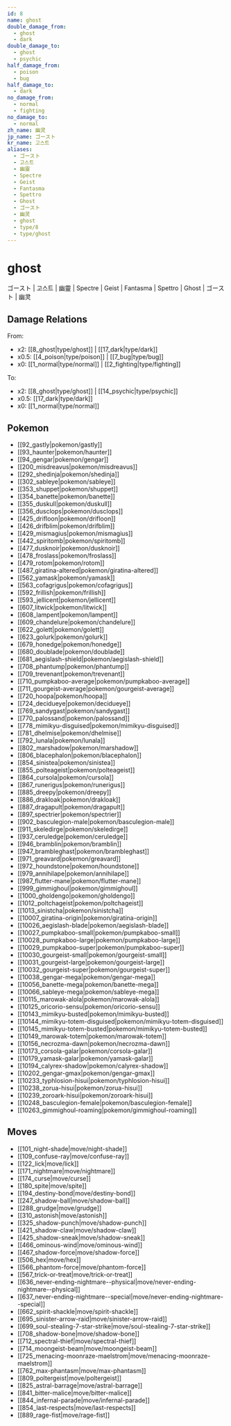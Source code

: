 ```yaml
---
id: 8
name: ghost
double_damage_from:
  - ghost
  - dark
double_damage_to:
  - ghost
  - psychic
half_damage_from:
  - poison
  - bug
half_damage_to:
  - dark
no_damage_from:
  - normal
  - fighting
no_damage_to:
  - normal
zh_name: 幽灵
jp_name: ゴースト
kr_name: 고스트
aliases:
  - ゴースト
  - 고스트
  - 幽靈
  - Spectre
  - Geist
  - Fantasma
  - Spettro
  - Ghost
  - ゴースト
  - 幽灵
  - ghost
  - type/8
  - type/ghost
---
```

# ghost

ゴースト | 고스트 | 幽靈 | Spectre | Geist | Fantasma | Spettro | Ghost | ゴースト | 幽灵

## Damage Relations

From:
- x2: [[8_ghost|type/ghost]] | [[17_dark|type/dark]]
- x0.5: [[4_poison|type/poison]] | [[7_bug|type/bug]]
- x0: [[1_normal|type/normal]] | [[2_fighting|type/fighting]]

To:
- x2: [[8_ghost|type/ghost]] | [[14_psychic|type/psychic]]
- x0.5: [[17_dark|type/dark]]
- x0: [[1_normal|type/normal]]

## Pokemon

- [[92_gastly|pokemon/gastly]]
- [[93_haunter|pokemon/haunter]]
- [[94_gengar|pokemon/gengar]]
- [[200_misdreavus|pokemon/misdreavus]]
- [[292_shedinja|pokemon/shedinja]]
- [[302_sableye|pokemon/sableye]]
- [[353_shuppet|pokemon/shuppet]]
- [[354_banette|pokemon/banette]]
- [[355_duskull|pokemon/duskull]]
- [[356_dusclops|pokemon/dusclops]]
- [[425_drifloon|pokemon/drifloon]]
- [[426_drifblim|pokemon/drifblim]]
- [[429_mismagius|pokemon/mismagius]]
- [[442_spiritomb|pokemon/spiritomb]]
- [[477_dusknoir|pokemon/dusknoir]]
- [[478_froslass|pokemon/froslass]]
- [[479_rotom|pokemon/rotom]]
- [[487_giratina-altered|pokemon/giratina-altered]]
- [[562_yamask|pokemon/yamask]]
- [[563_cofagrigus|pokemon/cofagrigus]]
- [[592_frillish|pokemon/frillish]]
- [[593_jellicent|pokemon/jellicent]]
- [[607_litwick|pokemon/litwick]]
- [[608_lampent|pokemon/lampent]]
- [[609_chandelure|pokemon/chandelure]]
- [[622_golett|pokemon/golett]]
- [[623_golurk|pokemon/golurk]]
- [[679_honedge|pokemon/honedge]]
- [[680_doublade|pokemon/doublade]]
- [[681_aegislash-shield|pokemon/aegislash-shield]]
- [[708_phantump|pokemon/phantump]]
- [[709_trevenant|pokemon/trevenant]]
- [[710_pumpkaboo-average|pokemon/pumpkaboo-average]]
- [[711_gourgeist-average|pokemon/gourgeist-average]]
- [[720_hoopa|pokemon/hoopa]]
- [[724_decidueye|pokemon/decidueye]]
- [[769_sandygast|pokemon/sandygast]]
- [[770_palossand|pokemon/palossand]]
- [[778_mimikyu-disguised|pokemon/mimikyu-disguised]]
- [[781_dhelmise|pokemon/dhelmise]]
- [[792_lunala|pokemon/lunala]]
- [[802_marshadow|pokemon/marshadow]]
- [[806_blacephalon|pokemon/blacephalon]]
- [[854_sinistea|pokemon/sinistea]]
- [[855_polteageist|pokemon/polteageist]]
- [[864_cursola|pokemon/cursola]]
- [[867_runerigus|pokemon/runerigus]]
- [[885_dreepy|pokemon/dreepy]]
- [[886_drakloak|pokemon/drakloak]]
- [[887_dragapult|pokemon/dragapult]]
- [[897_spectrier|pokemon/spectrier]]
- [[902_basculegion-male|pokemon/basculegion-male]]
- [[911_skeledirge|pokemon/skeledirge]]
- [[937_ceruledge|pokemon/ceruledge]]
- [[946_bramblin|pokemon/bramblin]]
- [[947_brambleghast|pokemon/brambleghast]]
- [[971_greavard|pokemon/greavard]]
- [[972_houndstone|pokemon/houndstone]]
- [[979_annihilape|pokemon/annihilape]]
- [[987_flutter-mane|pokemon/flutter-mane]]
- [[999_gimmighoul|pokemon/gimmighoul]]
- [[1000_gholdengo|pokemon/gholdengo]]
- [[1012_poltchageist|pokemon/poltchageist]]
- [[1013_sinistcha|pokemon/sinistcha]]
- [[10007_giratina-origin|pokemon/giratina-origin]]
- [[10026_aegislash-blade|pokemon/aegislash-blade]]
- [[10027_pumpkaboo-small|pokemon/pumpkaboo-small]]
- [[10028_pumpkaboo-large|pokemon/pumpkaboo-large]]
- [[10029_pumpkaboo-super|pokemon/pumpkaboo-super]]
- [[10030_gourgeist-small|pokemon/gourgeist-small]]
- [[10031_gourgeist-large|pokemon/gourgeist-large]]
- [[10032_gourgeist-super|pokemon/gourgeist-super]]
- [[10038_gengar-mega|pokemon/gengar-mega]]
- [[10056_banette-mega|pokemon/banette-mega]]
- [[10066_sableye-mega|pokemon/sableye-mega]]
- [[10115_marowak-alola|pokemon/marowak-alola]]
- [[10125_oricorio-sensu|pokemon/oricorio-sensu]]
- [[10143_mimikyu-busted|pokemon/mimikyu-busted]]
- [[10144_mimikyu-totem-disguised|pokemon/mimikyu-totem-disguised]]
- [[10145_mimikyu-totem-busted|pokemon/mimikyu-totem-busted]]
- [[10149_marowak-totem|pokemon/marowak-totem]]
- [[10156_necrozma-dawn|pokemon/necrozma-dawn]]
- [[10173_corsola-galar|pokemon/corsola-galar]]
- [[10179_yamask-galar|pokemon/yamask-galar]]
- [[10194_calyrex-shadow|pokemon/calyrex-shadow]]
- [[10202_gengar-gmax|pokemon/gengar-gmax]]
- [[10233_typhlosion-hisui|pokemon/typhlosion-hisui]]
- [[10238_zorua-hisui|pokemon/zorua-hisui]]
- [[10239_zoroark-hisui|pokemon/zoroark-hisui]]
- [[10248_basculegion-female|pokemon/basculegion-female]]
- [[10263_gimmighoul-roaming|pokemon/gimmighoul-roaming]]

## Moves

- [[101_night-shade|move/night-shade]]
- [[109_confuse-ray|move/confuse-ray]]
- [[122_lick|move/lick]]
- [[171_nightmare|move/nightmare]]
- [[174_curse|move/curse]]
- [[180_spite|move/spite]]
- [[194_destiny-bond|move/destiny-bond]]
- [[247_shadow-ball|move/shadow-ball]]
- [[288_grudge|move/grudge]]
- [[310_astonish|move/astonish]]
- [[325_shadow-punch|move/shadow-punch]]
- [[421_shadow-claw|move/shadow-claw]]
- [[425_shadow-sneak|move/shadow-sneak]]
- [[466_ominous-wind|move/ominous-wind]]
- [[467_shadow-force|move/shadow-force]]
- [[506_hex|move/hex]]
- [[566_phantom-force|move/phantom-force]]
- [[567_trick-or-treat|move/trick-or-treat]]
- [[636_never-ending-nightmare--physical|move/never-ending-nightmare--physical]]
- [[637_never-ending-nightmare--special|move/never-ending-nightmare--special]]
- [[662_spirit-shackle|move/spirit-shackle]]
- [[695_sinister-arrow-raid|move/sinister-arrow-raid]]
- [[699_soul-stealing-7-star-strike|move/soul-stealing-7-star-strike]]
- [[708_shadow-bone|move/shadow-bone]]
- [[712_spectral-thief|move/spectral-thief]]
- [[714_moongeist-beam|move/moongeist-beam]]
- [[725_menacing-moonraze-maelstrom|move/menacing-moonraze-maelstrom]]
- [[762_max-phantasm|move/max-phantasm]]
- [[809_poltergeist|move/poltergeist]]
- [[825_astral-barrage|move/astral-barrage]]
- [[841_bitter-malice|move/bitter-malice]]
- [[844_infernal-parade|move/infernal-parade]]
- [[854_last-respects|move/last-respects]]
- [[889_rage-fist|move/rage-fist]]

